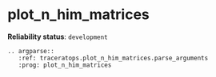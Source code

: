 # plot_n_him_matrices

**Reliability status**: `development`

```{eval-rst}
.. argparse::
   :ref: traceratops.plot_n_him_matrices.parse_arguments
   :prog: plot_n_him_matrices
```
